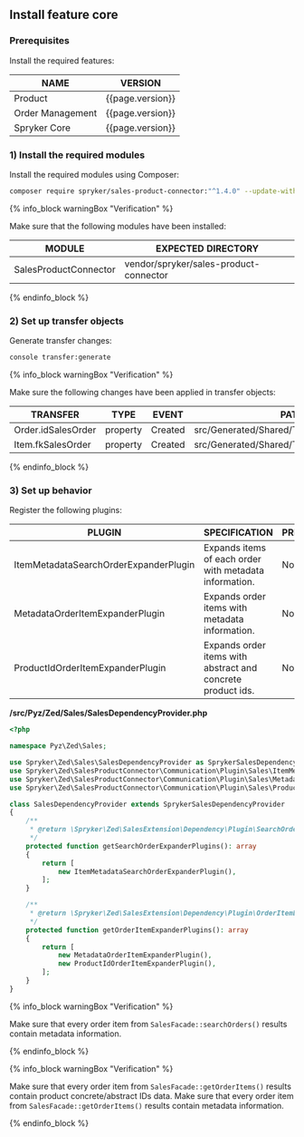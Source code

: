 

## Install feature core

### Prerequisites

Install the required features:

| NAME | VERSION |
| --- | --- |
| Product | {{page.version}} |
| Order Management | {{page.version}} |
| Spryker Core | {{page.version}} |

### 1) Install the required modules

Install the required modules using Composer:

```bash
composer require spryker/sales-product-connector:"^1.4.0" --update-with-dependencies
```

{% info_block warningBox "Verification" %}

Make sure that the following modules have been installed:

| MODULE | EXPECTED DIRECTORY |
| --- | --- |
| SalesProductConnector | vendor/spryker/sales-product-connector |

{% endinfo_block %}

### 2) Set up transfer objects

Generate transfer changes:

```bash
console transfer:generate
```

{% info_block warningBox "Verification" %}

Make sure the following changes have been applied in transfer objects:

| TRANSFER | TYPE | EVENT | PATH |
| --- | --- | --- | --- |
| Order.idSalesOrder | property | Created |src/Generated/Shared/Transfer/OrderTransfer |
| Item.fkSalesOrder | property | Created | src/Generated/Shared/Transfer/ItemTransfer |

{% endinfo_block %}

### 3) Set up behavior

Register the following plugins:

| PLUGIN | SPECIFICATION | PREREQUISITES | NAMESPACE |
| --- | --- | --- | --- |
| ItemMetadataSearchOrderExpanderPlugin | Expands items of each order with metadata information. | None | Spryker\Zed\SalesProductConnector\Communication\Plugin\Sales |
| MetadataOrderItemExpanderPlugin | Expands order items with metadata information. | None | Spryker\Zed\SalesProductConnector\Communication\Plugin\Sales |
| ProductIdOrderItemExpanderPlugin | Expands order items with abstract and concrete product ids. | None | Spryker\Zed\SalesProductConnector\Communication\Plugin\Sales

**/src/Pyz/Zed/Sales/SalesDependencyProvider.php**

```php
<?php

namespace Pyz\Zed\Sales;

use Spryker\Zed\Sales\SalesDependencyProvider as SprykerSalesDependencyProvider;
use Spryker\Zed\SalesProductConnector\Communication\Plugin\Sales\ItemMetadataSearchOrderExpanderPlugin;
use Spryker\Zed\SalesProductConnector\Communication\Plugin\Sales\MetadataOrderItemExpanderPlugin;
use Spryker\Zed\SalesProductConnector\Communication\Plugin\Sales\ProductIdOrderItemExpanderPlugin;

class SalesDependencyProvider extends SprykerSalesDependencyProvider
{
    /**
     * @return \Spryker\Zed\SalesExtension\Dependency\Plugin\SearchOrderExpanderPluginInterface[]
     */
    protected function getSearchOrderExpanderPlugins(): array
    {
        return [
            new ItemMetadataSearchOrderExpanderPlugin(),
        ];
    }

    /**
     * @return \Spryker\Zed\SalesExtension\Dependency\Plugin\OrderItemExpanderPluginInterface[]
     */
    protected function getOrderItemExpanderPlugins(): array
    {
        return [
            new MetadataOrderItemExpanderPlugin(),
            new ProductIdOrderItemExpanderPlugin(),
        ];
    }
}
```

{% info_block warningBox "Verification" %}

Make sure that every order item from `SalesFacade::searchOrders()` results contain metadata information.

{% endinfo_block %}

{% info_block warningBox "Verification" %}

Make sure that every order item from `SalesFacade::getOrderItems()` results contain product concrete/abstract IDs data.
Make sure that every order item from `SalesFacade::getOrderItems()` results contain metadata information.

{% endinfo_block %}
